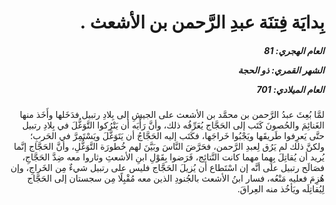 <h1 dir="rtl">بِدايَة فِتنَة عبدِ الرَّحمن بن الأشعث  .</h1>

<h5 dir="rtl">العام الهجري:  81

الشهر القمري: ذو الحجة

العام الميلادي: 701</h5>

<p dir="rtl">لمَّا بُعِثَ عبدُ الرَّحمن بن محمَّد بن الأشعث على الجيشِ إلى بِلادِ رتبيل فدَخَلها وأَخَذ منها الغَنائِمَ والحُصونَ كَتَب إلى الحَجَّاج يُعَرِّفُه ذلك، وأنَّ رَأْيَه أن يَتْرُكوا التَّوَغُّلَ في بِلادِ رتبيل حتَّى يَعرِفوا طَريقَها ويَجْبُوا خَراجَها، فكَتَب إليه الحَجَّاجُ أن يَتَوَغَّلَ ويَسْتَمِرَّ في الحَربِ؛ ولكنَّ ذلك لم يَرُق لِعبدِ الرَّحمن، فحَرَّضَ النَّاسَ وبَيَّنَ لهم خُطورَة التَّوَغُّلِ، وأنَّ الحَجَّاج إنَّما يُريد أن يُقاتِلَ بِهِما مهما كانت النَّتائِج، فَرَضوا بِقَوْلِ ابنِ الأشعثِ وثاروا معه ضِدَّ الحَجَّاجِ، فصَالَح رتبيل على أنَّه إن اسْتَطاع أن يُزيلَ الحَجَّاج فليس على رتبيل شيءٌ مِن الخَراجِ، وإن هُزِمَ فعليه مَنْعُه، فسار ابنُ الأشعث بالجُنودِ الذين معه مُقْبِلًا مِن سجستان إلى الحَجَّاج لِيُقاتِلَه ويَأخُذ منه العِراقَ.</p></br>
